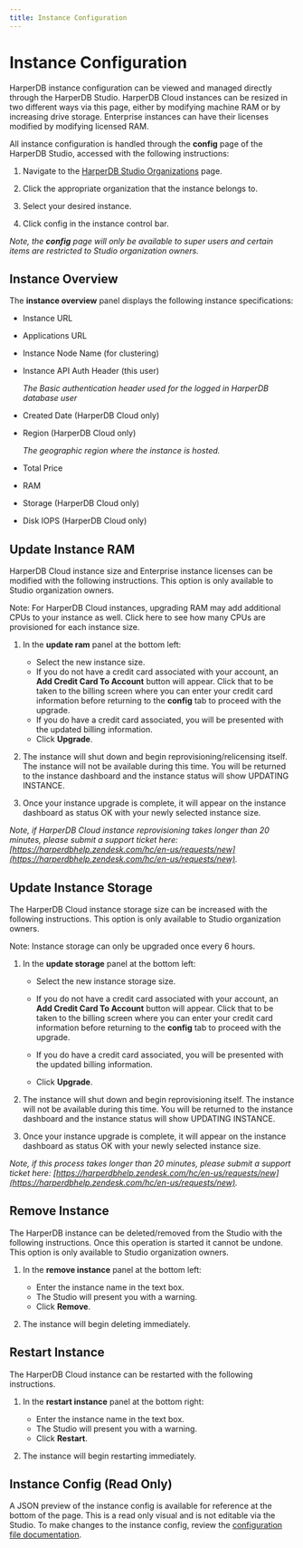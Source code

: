 ```yaml
---
title: Instance Configuration
---
```


# Instance Configuration

HarperDB instance configuration can be viewed and managed directly through the HarperDB Studio. HarperDB Cloud instances can be resized in two different ways via this page, either by modifying machine RAM or by increasing drive storage. Enterprise instances can have their licenses modified by modifying licensed RAM.

All instance configuration is handled through the **config** page of the HarperDB Studio, accessed with the following instructions:

1. Navigate to the [HarperDB Studio Organizations](https://studio.harperdb.io/organizations) page.

2. Click the appropriate organization that the instance belongs to.

3. Select your desired instance.

4. Click config in the instance control bar.

_Note, the **config** page will only be available to super users and certain items are restricted to Studio organization owners._

## Instance Overview

The **instance overview** panel displays the following instance specifications:

- Instance URL

- Applications URL

- Instance Node Name (for clustering)

- Instance API Auth Header (this user)

  _The Basic authentication header used for the logged in HarperDB database user_

- Created Date (HarperDB Cloud only)

- Region (HarperDB Cloud only)

  _The geographic region where the instance is hosted._

- Total Price

- RAM

- Storage (HarperDB Cloud only)

- Disk IOPS (HarperDB Cloud only)

## Update Instance RAM

HarperDB Cloud instance size and Enterprise instance licenses can be modified with the following instructions. This option is only available to Studio organization owners.

Note: For HarperDB Cloud instances, upgrading RAM may add additional CPUs to your instance as well. Click here to see how many CPUs are provisioned for each instance size.

1. In the **update ram** panel at the bottom left:
   - Select the new instance size.
   - If you do not have a credit card associated with your account, an **Add Credit Card To Account** button will appear. Click that to be taken to the billing screen where you can enter your credit card information before returning to the **config** tab to proceed with the upgrade.
   - If you do have a credit card associated, you will be presented with the updated billing information.
   - Click **Upgrade**.

2. The instance will shut down and begin reprovisioning/relicensing itself. The instance will not be available during this time. You will be returned to the instance dashboard and the instance status will show UPDATING INSTANCE.

3. Once your instance upgrade is complete, it will appear on the instance dashboard as status OK with your newly selected instance size.

_Note, if HarperDB Cloud instance reprovisioning takes longer than 20 minutes, please submit a support ticket here: [https://harperdbhelp.zendesk.com/hc/en-us/requests/new](https://harperdbhelp.zendesk.com/hc/en-us/requests/new)._

## Update Instance Storage

The HarperDB Cloud instance storage size can be increased with the following instructions. This option is only available to Studio organization owners.

Note: Instance storage can only be upgraded once every 6 hours.

1. In the **update storage** panel at the bottom left:
   - Select the new instance storage size.

   - If you do not have a credit card associated with your account, an **Add Credit Card To Account** button will appear. Click that to be taken to the billing screen where you can enter your credit card information before returning to the **config** tab to proceed with the upgrade.

   - If you do have a credit card associated, you will be presented with the updated billing information.

   - Click **Upgrade**.

2. The instance will shut down and begin reprovisioning itself. The instance will not be available during this time. You will be returned to the instance dashboard and the instance status will show UPDATING INSTANCE.

3. Once your instance upgrade is complete, it will appear on the instance dashboard as status OK with your newly selected instance size.

_Note, if this process takes longer than 20 minutes, please submit a support ticket here: [https://harperdbhelp.zendesk.com/hc/en-us/requests/new](https://harperdbhelp.zendesk.com/hc/en-us/requests/new)._

## Remove Instance

The HarperDB instance can be deleted/removed from the Studio with the following instructions. Once this operation is started it cannot be undone. This option is only available to Studio organization owners.

1. In the **remove instance** panel at the bottom left:
   - Enter the instance name in the text box.
   - The Studio will present you with a warning.
   - Click **Remove**.

2. The instance will begin deleting immediately.

## Restart Instance

The HarperDB Cloud instance can be restarted with the following instructions.

1. In the **restart instance** panel at the bottom right:
   - Enter the instance name in the text box.
   - The Studio will present you with a warning.
   - Click **Restart**.

2. The instance will begin restarting immediately.

## Instance Config (Read Only)

A JSON preview of the instance config is available for reference at the bottom of the page. This is a read only visual and is not editable via the Studio. To make changes to the instance config, review the [configuration file documentation](../../deployments/configuration#using-the-configuration-file-and-naming-conventions).
